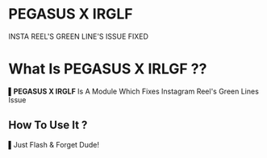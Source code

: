 # PEGASUS X IRGLF

INSTA REEL'S GREEN LINE'S ISSUE FIXED

# What Is PEGASUS X IRLGF ??

▌**PEGASUS X IRGLF** Is A Module Which Fixes Instagram Reel's Green Lines Issue

## How To Use It ?
▌Just Flash & Forget Dude!
